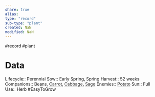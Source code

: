 ```yaml
---
share: true
alias: 
type: "record"
sub-type: "plant"
created: NaN 
modified: NaN
---
```

#record #plant 
# Data
Lifecycle:: Perennial
Sow:: Early Spring, Spring
Harvest:: 52 weeks
Companions:: Beans, [Carrot](Carrot.md), [Cabbage](Cabbage.md), [Sage](./Sage.md)
Enemies:: [Potato](./Potato.md) 
Sun:: Full
Use:: Herb
#EasyToGrow 